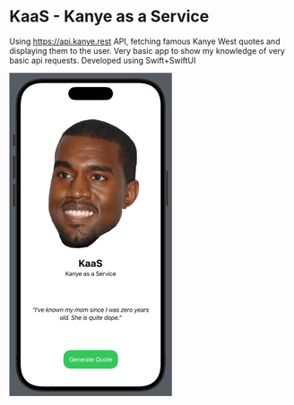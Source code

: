 # KaaS - Kanye as a Service
Using https://api.kanye.rest API, fetching famous Kanye West quotes and displaying them to the user. Very basic app to show my knowledge of very basic api requests.
Developed using Swift+SwiftUI

![](KanyeScreenshot.png "Kanye")
